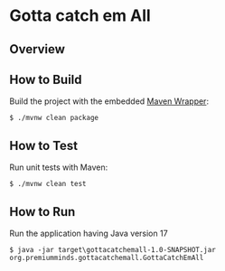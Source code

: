 # Gotta catch em All

## Overview



## How to Build

Build the project with the embedded [Maven Wrapper](https://github.com/takari/maven-wrapper):

```
$ ./mvnw clean package
```
## How to Test

Run unit tests with Maven:

```
$ ./mvnw clean test
```

## How to Run

Run the application having Java version 17

```spring-boot:run
$ java -jar target\gottacatchemall-1.0-SNAPSHOT.jar org.premiumminds.gottacatchemall.GottaCatchEmAll
```

